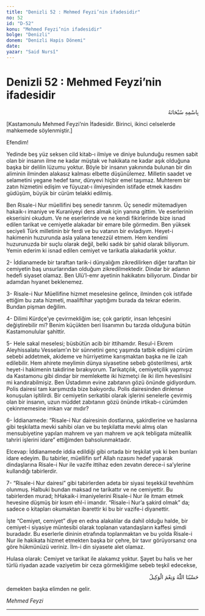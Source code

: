 ```yaml
---
title: "Denizli 52 : Mehmed Feyzi’nin ifadesidir"
no: 52
id: "D-52"
konu: "Mehmed Feyzi’nin ifadesidir"
bolge: "Denizli"
donem: "Denizli Hapis Dönemi"
date: 
yazar: "Said Nursî"
---
```


# Denizli 52 : Mehmed Feyzi’nin ifadesidir

<p class="arabic" dir="rtl" title="Meal: “Her türlü noksan sıfatlardan yüce olan Allah’ın adıyla.”">بِاسْمِهِ سُبْحَانَهُ</p>

<p class="takdim">[Kastamonulu Mehmed Feyzi’nin İfadesidir. Birinci, ikinci celselerde mahkemede söylenmiştir.]</p>

Efendim!

Yedinde beş yüz seksen cild kitab-ı ilmiye ve diniye bulunduğu resmen sabit olan bir insanın ilme ne kadar müştak ve hakikata ne kadar aşık olduğuna başka bir delilin lüzumu yoktur. Böyle bir insanın yakınında bulunan bir din aliminin ilminden alakasız kalması elbette düşünülemez. Milletin saadet ve selametini yegane hedef tanır, dünyevi hiçbir emel taşımaz. Muhterem bir zatın hizmetini edişim ve füyuzat-ı ilmiyesinden istifade etmek kasdını güdüşüm, büyük bir cürüm telakki edilmiş.

Ben Risale-i Nur müellifini beş senedir tanırım. Üç senedir mütemadiyen hakaik-ı imaniye ve Kuraniyeyi ders almak için yanına gittim. Ve eserlerinin ekserisini okudum. Ve ne eserlerinde ve ne kendi fikirlerinde bize isnad edilen tarikat ve cemiyetle alakadar bir emare bile görmedim. Ben yüksek seciyeli Türk milletinin bir ferdi ve bu vatanın bir evladıyım. Heyet-i hakimenin huzurunda asla yalana tenezzül etmem. Hem kendimi huzurunuzda bir suçlu olarak değil, belki sadık bir şahid olarak biliyorum. Yemin ederim ki isnad edilen cemiyet ve tarikatla alakadarlık yoktur.

2- İddianamede bir taraftan tarik-i dünyalığım zikredilirken diğer taraftan bir cemiyetin baş unsurlarından olduğum zikredilmektedir. Dindar bir adamın hedefi siyaset olamaz. Ben Ulü’l-emr ayetinin hakikatını biliyorum. Dindar bir adamdan hıyanet beklenemez.

3- Risale-i Nur Müellifine hizmet meselesine gelince, ilminden çok istifade ettiğim bu zata hizmeti, maaliftihar yaptığımı burada da tekrar ederim. Bundan pişman değilim.

4- Dilimi Kürdçe’ye çevirmekliğim ise; çok gariptir, insan lehçesini değiştirebilir mi? Benim küçükten beri lisanımın bu tarzda olduğuna bütün Kastamonulular şahittir.

5- Hele sakal meselesi; büsbütün acib bir ittihamdır. Resul-i Ekrem Aleyhissalatu Vesselam’ın bir sünnetini genç yaşımda tatbik edişimi cürüm sebebi addetmek, akideme ve hürriyetime karışmaktan başka ne ile izah edilebilir. Hem ahirete meylimin dünya siyasetine sebeb gösterilmesi, artık heyet-i hakimenin takdirine bırakıyorum. Tarikatçılık, cemiyetçilik yapmışız da Kastamonu gibi dindar bir memlekette iki hizmetçi ile iki ilim heveslisini mi kandırabilmişiz. Ben Üstadımın evine zabıtanın gözü önünde gidiyordum. Polis dairesi tam karşımızda bize bakıyordu. Polis dairesinden dinlense konuşulan işitilirdi. Bir cemiyetin serkatibi olarak işlerini senelerle çevirmiş olan bir insanın, uzun müddet zabıtanın gözü önünde irtikab-ı cürümden çekinmemesine imkan var mıdır?

6- İddianamede: “Risale-i Nur dairesinin dostlarına, şakirdlerine ve haslarına gibi teşkilatta mevki sahibi olan ve bu teşkilatta mevki almış olan mensubiyetine yapılan mahrem ve yarı mahrem ve açık tebligata müteallik tahriri işlerini idare” ettiğimden bahsolunmaktadır.

Elcevap: İddianamede iddia edildiği gibi ortada bir teşkilat yok ki ben bunları idare edeyim. Bu tabirler, müellifin sırf Allah rızasını hedef yaparak dindaşlarına Risale-i Nur ile vazife ittihaz eden zevatın derece-i sa’ylerine kullandığı tabirlerdir.

7- “Risale-i Nur dairesi” gibi tabirlerden adeta bir siyasi teşekkül tevehhüm olunmuş. Halbuki bundan maksad ne tarikattır ve ne cemiyettir. Bu tabirlerden murad; hHakaik-i imaniyelerini Risale-i Nur ile itmam etmek hevesine düşmüş bir kısım ehl-i imandır. “Risale-i Nur’a şakird olmak” da; sadece o kitapları okumaktan ibarettir ki bu bir vazife-i diyanettir.

İşte “Cemiyet, cemiyet” diye en edna alakalılar da dahil olduğu halde, bir cemiyet-i siyasiye müntesibi olarak toplanan vatandaşların kaffesi şimdi buradadır. Bu eserlerle dininin etrafında toplanmaktan ve bu yolda Risale-i Nur ile hakikata hizmet etmekten başka bir çehre, bir tavır görüyorsanız ona göre hükmünüzü veriniz. İlm-i din siyasete alet olamaz.

Hulasa olarak: Cemiyet ve tarikat ile alakamız yoktur. Şayet bu halis ve her türlü riyadan azade vaziyetim bir ceza görmekliğime sebeb teşkil edecekse,

<p class="arabic" dir="rtl" title="Meal: “Allah bize yeter, O ne güzel vekildir!” [Âl-i İmrân Sûresi, 3:173]">حَسْبُنَا اللّٰهُ وَنِعْمَ الْوَكِيلُ</p>

demekten başka elimden ne gelir.

*Mehmed Feyzi*

***
